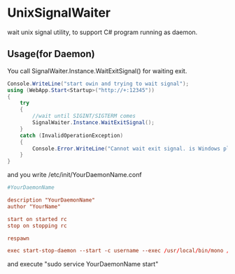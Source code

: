 UnixSignalWaiter
================

wait unix signal utility, to support C# program running as daemon.

Usage(for Daemon)
---------------

You call SignalWaiter.Instance.WaitExitSignal() for waiting exit.

```Program.cs
Console.WriteLine("start owin and trying to wait signal");
using (WebApp.Start<Startup>("http://+:12345"))
{
    try
    {
        //wait until SIGINT/SIGTERM comes
        SignalWaiter.Instance.WaitExitSignal();
    }
    catch (InvalidOperationException)
    {
        Console.Error.WriteLine("Cannot wait exit signal. is Windows platform?");
    }
}
```

and you write /etc/init/YourDaemonName.conf

```YourDaemonName.conf
#YourDaemonName

description "YourDaemonName"
author "YourName"

start on started rc
stop on stopping rc

respawn

exec start-stop-daemon --start -c username --exec /usr/local/bin/mono /path/to/your/app.exe
```

and execute "sudo service YourDaemonName start"

